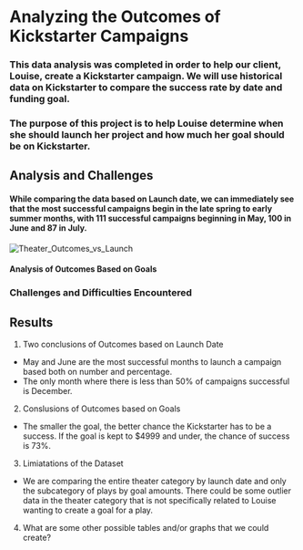# Analyzing the Outcomes of Kickstarter Campaigns

###  This data analysis was completed in order to help our client, Louise, create a Kickstarter campaign. We will use historical data on Kickstarter to compare the success rate by date and funding goal.

### The purpose of this project is to help Louise determine when she should launch her project and how much her goal should be on Kickstarter.

## Analysis and Challenges

#### While comparing the data based on Launch date, we can immediately see that the most successful campaigns begin in the late spring to early summer months, with 111 successful campaigns beginning in May, 100 in June and 87 in July. 

![Theater_Outcomes_vs_Launch](https://user-images.githubusercontent.com/81929616/115126638-7c0fee00-9f9e-11eb-8640-c8f6496d6e1b.png)

#### Analysis of Outcomes Based on Goals

### Challenges and Difficulties Encountered

## Results

1. Two conclusions of Outcomes based on Launch Date
  * May and June are the most successful months to launch a campaign based both on number and percentage. 
  * The only month where there is less than 50% of campaigns successful is December. 

2. Conslusions of Outcomes based on Goals
  * The smaller the goal, the better chance the Kickstarter has to be a success. If the goal is kept to $4999 and under, the chance of success is 73%.

3. Limiatations of the Dataset
  * We are comparing the entire theater category by launch date and only the subcategory of plays by goal amounts. There could be some outlier data in the theater category that is not specifically related to Louise wanting to create a goal for a play.  

4. What are some other possible tables and/or graphs that we could create?
